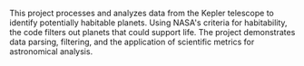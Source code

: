This project processes and analyzes data from the Kepler telescope to identify potentially habitable planets. Using NASA's criteria for habitability, the code filters out planets that could support life. The project demonstrates data parsing, filtering, and the application of scientific metrics for astronomical analysis.
